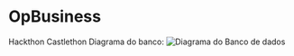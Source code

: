 # OpBusiness
Hackthon Castlethon
Diagrama do banco:
![Diagrama do Banco de dados](https://user-images.githubusercontent.com/51832757/84192977-24951d80-aa71-11ea-895e-1e429ef591ca.jpg)
